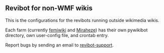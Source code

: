 ## Revibot for non-WMF wikis

This is the configurations for the revibots running outside wikimedia wikis.

Each farm (currently [femiwiki](https://femiwiki.com) and [Miraheze](https://meta.miraheze.org)) has their own pywikibot directory, own user-config file, and crontab entry.

Report bugs by sending an email to [revibot-support](mailto:revibot-support@revi.email).
